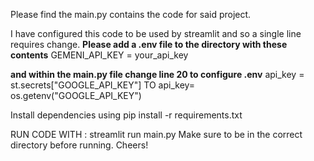Please find the main.py contains the code for said project.

I have configured this code to be used by streamlit and so a single line requires change.
**Please add a .env file to the directory with these contents**
GEMENI_API_KEY = your_api_key

**and within the main.py file change line 20 to configure .env**
api_key = st.secrets["GOOGLE_API_KEY"]
TO
api_key= os.getenv("GOOGLE_API_KEY")

Install dependencies using pip install -r requirements.txt

RUN CODE WITH : streamlit run main.py
Make sure to be in the correct directory before running.
Cheers!

